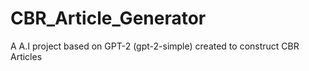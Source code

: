 # CBR_Article_Generator
A A.I project based on GPT-2 (gpt-2-simple) created to construct CBR Articles
